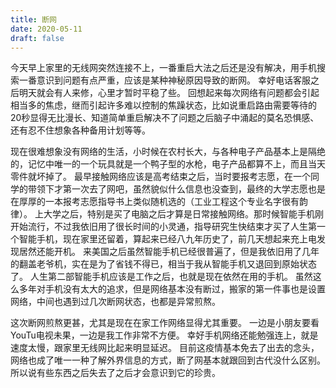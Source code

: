 ```yaml
---
title: 断网
date: 2020-05-11
draft: false
---
```


今天早上家里的无线网突然连接不上，一番重启大法之后还是没有解决，用手机搜索一番意识到问题有点严重，应该是某种神秘原因导致的断网。
幸好电话客服之后明天就会有人来修，心里才暂时平稳了些。
回想起来每次网络有问题都会引起相当多的焦虑，继而引起许多难以控制的焦躁状态，比如说重启路由需要等待的20秒显得无比漫长、知道简单重启解决不了问题之后脑子中涌起的莫名恐惧感、还有忍不住想象各种备用计划等等。

现在很难想象没有网络的生活，小时候在农村长大，与各种电子产品基本上是隔绝的，记忆中唯一的一个玩具就是一个鸭子型的水枪，电子产品都算不上，而且当天零件就坏掉了。
最早接触网络应该是高考结束之后，当时要报考志愿，在一个同学的带领下才第一次去了网吧，虽然貌似什么信息也没查到，最终的大学志愿也是在厚厚的一本报考志愿指导书上类似随机选的（工业工程这个专业名字很有韵律）。
上大学之后，特别是买了电脑之后才算是日常接触网络。那时候智能手机刚开始流行，不过我依旧用了很长时间的小灵通，指导研究生快结束才买了人生第一个智能手机，现在家里还留着，算起来已经八九年历史了，前几天想起来充上电发现居然还能开机。
来美国之后虽然智能手机已经很普遍了，但是我依旧用了几年的翻盖老爷机，实在是为了省钱不得已，相当于我从智能手机又退回到原始状态了。
人生第二部智能手机应该是工作之后，也就是现在依然在用的手机。
虽然这么多年对手机没有太大的追求，但是网络基本没有断过，搬家的第一件事也是设置网络，中间也遇到过几次断网状态，也都是异常煎熬。

这次断网煎熬更甚，尤其是现在在家工作网络显得尤其重要。
一边是小朋友要看YouTu电视未果，一边是我工作非常不方便。
幸好手机网络还能勉强连上，就是速度太慢，跟家里无线网比起来明显延迟。
目前这疫情基本免去了出去的念头，网络也成了唯一一种了解外界信息的方式，断了网基本就跟回到古代没什么区别。
所以说有些东西之后失去了之后才会意识到它的珍贵。



